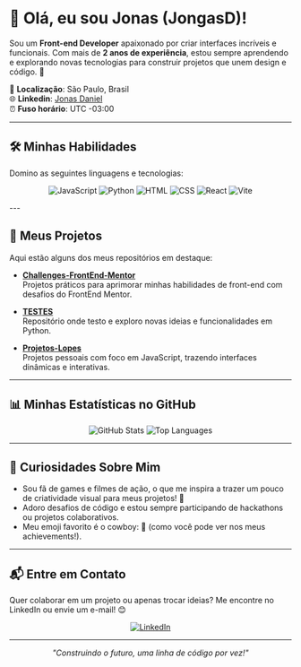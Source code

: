 # 👋 Olá, eu sou Jonas (JongasD)!


Sou um **Front-end Developer** apaixonado por criar interfaces incríveis e funcionais. Com mais de **2 anos de experiência**, estou sempre aprendendo e explorando novas tecnologias para construir projetos que unem design e código. 🚀

📍 **Localização**: São Paulo, Brasil  
🌐 **Linkedin**: [Jonas Daniel](https://www.linkedin.com/in/jonas-daniel-9904b63)  
⏰ **Fuso horário**: UTC -03:00

---

## 🛠️ Minhas Habilidades

Domino as seguintes linguagens e tecnologias:

<p align="center">
  <img src="https://img.shields.io/badge/JavaScript-F7DF1E?style=for-the-badge&logo=javascript&logoColor=black" alt="JavaScript">
  <img src="https://img.shields.io/badge/Python-3776AB?style=for-the-badge&logo=python&logoColor=white" alt="Python">
  <img src="https://img.shields.io/badge/HTML5-E34F26?style=for-the-badge&logo=html5&logoColor=white" alt="HTML">
  <img src="https://img.shields.io/badge/CSS3-1572B6?style=for-the-badge&logo=css3&logoColor=white" alt="CSS">
  <img src="https://img.shields.io/badge/React-61DAFB?style=for-the-badge&logo=react&logoColor=black" alt="React"> 
  <img src="https://img.shields.io/badge/Vite-646CFF?style=for-the-badge&logo=vite&logoColor=white" alt="Vite"> 
</p>
---

## 📂 Meus Projetos

Aqui estão alguns dos meus repositórios em destaque:

- **[Challenges-FrontEnd-Mentor](https://github.com/JongasD/Challenges-FrontEnd-Mentor)**  
  Projetos práticos para aprimorar minhas habilidades de front-end com desafios do FrontEnd Mentor.

- **[TESTES](https://github.com/JongasD/TESTES)**  
  Repositório onde testo e exploro novas ideias e funcionalidades em Python.

- **[Projetos-Lopes](https://github.com/JongasD/Projetos-Lopes)**  
  Projetos pessoais com foco em JavaScript, trazendo interfaces dinâmicas e interativas.

---

## 📊 Minhas Estatísticas no GitHub

<p align="center">
  <img src="https://github-readme-stats.vercel.app/api?username=JongasD&show_icons=true&theme=radical" alt="GitHub Stats">
  <img src="https://github-readme-stats.vercel.app/api/top-langs/?username=JongasD&layout=compact&theme=radical" alt="Top Languages">
</p>

---

## 🌟 Curiosidades Sobre Mim

- Sou fã de games e filmes de ação, o que me inspira a trazer um pouco de criatividade visual para meus projetos! 🎌
- Adoro desafios de código e estou sempre participando de hackathons ou projetos colaborativos.
- Meu emoji favorito é o cowboy: 🤠 (como você pode ver nos meus achievements!).

---

## 📬 Entre em Contato

Quer colaborar em um projeto ou apenas trocar ideias? Me encontre no LinkedIn ou envie um e-mail! 😊

<p align="center">
  <a href="https://www.linkedin.com/in/jonas-daniel-9904b63"><img src="https://img.shields.io/badge/LinkedIn-0077B5?style=for-the-badge&logo=linkedin&logoColor=white" alt="LinkedIn"></a>
</p>

---

<p align="center">
  <i>"Construindo o futuro, uma linha de código por vez!"</i>
</p>
